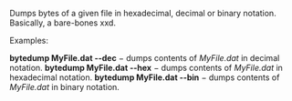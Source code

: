 Dumps bytes of a given file in hexadecimal, decimal or binary notation. Basically, a bare-bones xxd.

Examples:

**bytedump MyFile.dat --dec** − dumps contents of *MyFile.dat* in decimal notation.
**bytedump MyFile.dat --hex** − dumps contents of *MyFile.dat* in hexadecimal notation.
**bytedump MyFile.dat --bin** − dumps contents of *MyFile.dat* in binary notation.
